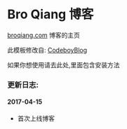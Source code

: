 # Bro Qiang 博客

[broqiang.com](http://broqiang.com) 博客的主页

此模板修改自: [CodeboyBlog](https://github.com/androiddevelop/CodeboyBlog)

如果你想使用请去此处,里面包含安装方法

### 更新日志:

#### 2017-04-15

- 首次上线博客
